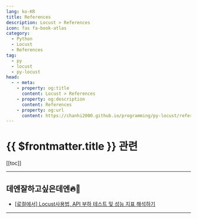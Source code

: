```yaml
---
lang: ko-KR
title: References
description: Locust > References
icon: fas fa-book-atlas
category:
  - Python
  - Locust
  - References
tag:
  - py
  - locust
  - py-locust
head:
  - - meta:
    - property: og:title
      content: Locust > References
    - property: og:description
      content: References
    - property: og:url
      content: https://chanhi2000.github.io/programming/py-locust/references.html
---
```


# {{ $frontmatter.title }} 관련

[[toc]]

---

## 데엔잘하고싶은데엔🔥💎

- [\[로컬에서\] Locust사용법, API 부하 테스트 및 성능 지표 해석하기](https://pearlluck.tistory.com/m/825)

<!-- END: pearlluck.tistory.com -->

---

<TagLinks />